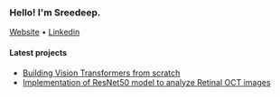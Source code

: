 <h3> Hello! I'm Sreedeep.</h3>

<p>
   <a href="https://sreedeepek.github.io/">Website</a> •
   <a href="https://www.linkedin.com/in/sreedeepek/">Linkedin</a>
</p
</p>


#### Latest projects
* [Building Vision Transformers from scratch](https://github.com/ft-sreedeep/vit-pytorch)
* [Implementation of ResNet50 model to analyze Retinal OCT images](https://github.com/ft-sreedeep/RetinalNET)
